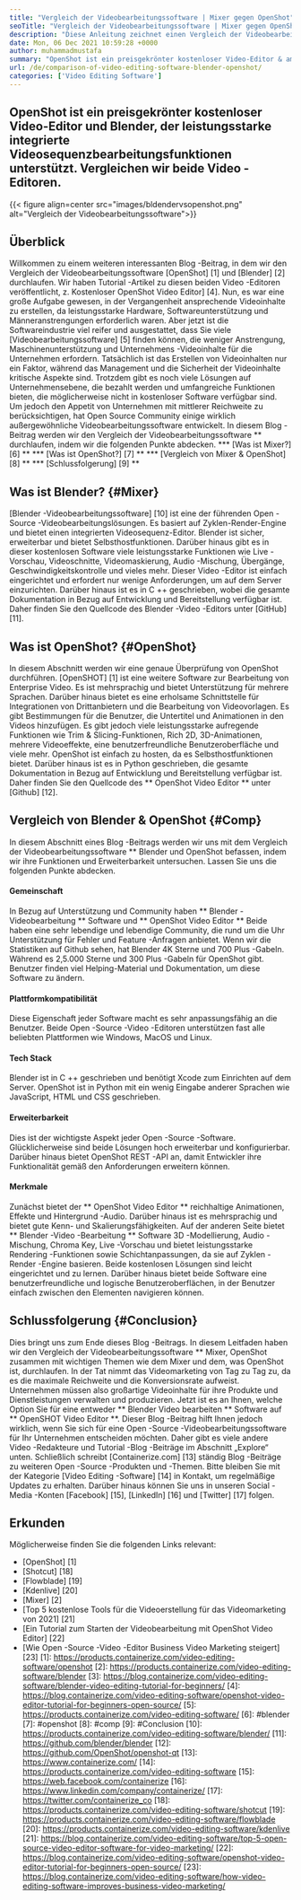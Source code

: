 ```yaml
---
title: "Vergleich der Videobearbeitungssoftware | Mixer gegen OpenShot" 
seoTitle: "Vergleich der Videobearbeitungssoftware | Mixer gegen OpenShot" 
description: "Diese Anleitung zeichnet einen Vergleich der Videobearbeitungssoftware, der Blender -Video -Bearbeitungsplattform und der OpenShot -Video -Editor. Beide Top-führenden Redakteure sind Open-Source." 
date: Mon, 06 Dec 2021 10:59:28 +0000
author: muhammadmustafa
summary: "OpenShot ist ein preisgekrönter kostenloser Video-Editor & amp; Blender, das leistungsstarke integrierte Videosequenzbearbeitungsfunktionen unterstützt. Vergleichen wir beide Video -Editoren." 
url: /de/comparison-of-video-editing-software-blender-openshot/
categories: ['Video Editing Software']
---
```


## OpenShot ist ein preisgekrönter kostenloser Video-Editor und Blender, der leistungsstarke integrierte Videosequenzbearbeitungsfunktionen unterstützt. Vergleichen wir beide Video -Editoren.

{{< figure align=center src="images/bldendervsopenshot.png" alt="Vergleich der Videobearbeitungssoftware">}}


## Überblick
Willkommen zu einem weiteren interessanten Blog -Beitrag, in dem wir den Vergleich der Videobearbeitungssoftware [OpenShot] [1] und [Blender] [2] durchlaufen. Wir haben Tutorial -Artikel zu diesen beiden Video -Editoren veröffentlicht, z. Kostenloser OpenShot Video Editor] [4]. Nun, es war eine große Aufgabe gewesen, in der Vergangenheit ansprechende Videoinhalte zu erstellen, da leistungsstarke Hardware, Softwareunterstützung und Männeranstrengungen erforderlich waren. Aber jetzt ist die Softwareindustrie viel reifer und ausgestattet, dass Sie viele [Videobearbeitungssoftware] [5] finden können, die weniger Anstrengung, Maschinenunterstützung und Unternehmens -Videoinhalte für die Unternehmen erfordern.
Tatsächlich ist das Erstellen von Videoinhalten nur ein Faktor, während das Management und die Sicherheit der Videoinhalte kritische Aspekte sind. Trotzdem gibt es noch viele Lösungen auf Unternehmensebene, die bezahlt werden und umfangreiche Funktionen bieten, die möglicherweise nicht in kostenloser Software verfügbar sind. Um jedoch den Appetit von Unternehmen mit mittlerer Reichweite zu berücksichtigen, hat Open Source Community einige wirklich außergewöhnliche Videobearbeitungssoftware entwickelt. In diesem Blog -Beitrag werden wir den Vergleich der Videobearbeitungssoftware ** durchlaufen, indem wir die folgenden Punkte abdecken.
  *** [Was ist Mixer?] [6] **
  *** [Was ist OpenShot?] [7] **
  *** [Vergleich von Mixer & OpenShot] [8] **
  *** [Schlussfolgerung] [9] **

## Was ist Blender? {#Mixer}
[Blender -Videobearbeitungssoftware] [10] ist eine der führenden Open -Source -Videobearbeitungslösungen. Es basiert auf Zyklen-Render-Engine und bietet einen integrierten Videosequenz-Editor. Blender ist sicher, erweiterbar und bietet Selbsthostfunktionen. Darüber hinaus gibt es in dieser kostenlosen Software viele leistungsstarke Funktionen wie Live -Vorschau, Videoschnitte, Videomaskierung, Audio -Mischung, Übergänge, Geschwindigkeitskontrolle und vieles mehr. Dieser Video -Editor ist einfach eingerichtet und erfordert nur wenige Anforderungen, um auf dem Server einzurichten. Darüber hinaus ist es in C ++ geschrieben, wobei die gesamte Dokumentation in Bezug auf Entwicklung und Bereitstellung verfügbar ist. Daher finden Sie den Quellcode des Blender -Video -Editors unter [GitHub] [11].

## Was ist OpenShot? {#OpenShot}
In diesem Abschnitt werden wir eine genaue Überprüfung von OpenShot durchführen. [OpenSHOT] [1] ist eine weitere Software zur Bearbeitung von Enterprise Video. Es ist mehrsprachig und bietet Unterstützung für mehrere Sprachen. Darüber hinaus bietet es eine erholsame Schnittstelle für Integrationen von Drittanbietern und die Bearbeitung von Videovorlagen. Es gibt Bestimmungen für die Benutzer, die Untertitel und Animationen in den Videos hinzufügen. Es gibt jedoch viele leistungsstarke aufregende Funktionen wie Trim & Slicing-Funktionen, Rich 2D, 3D-Animationen, mehrere Videoeffekte, eine benutzerfreundliche Benutzeroberfläche und viele mehr. OpenShot ist einfach zu hosten, da es Selbsthostfunktionen bietet. Darüber hinaus ist es in Python geschrieben, die gesamte Dokumentation in Bezug auf Entwicklung und Bereitstellung verfügbar ist. Daher finden Sie den Quellcode des ** OpenShot Video Editor ** unter [Github] [12].

## Vergleich von Blender & OpenShot {#Comp}
In diesem Abschnitt eines Blog -Beitrags werden wir uns mit dem Vergleich der Videobearbeitungssoftware ** Blender und OpenShot befassen, indem wir ihre Funktionen und Erweiterbarkeit untersuchen. Lassen Sie uns die folgenden Punkte abdecken.

#### Gemeinschaft
In Bezug auf Unterstützung und Community haben ** Blender -Videobearbeitung ** Software und ** OpenShot Video Editor ** Beide haben eine sehr lebendige und lebendige Community, die rund um die Uhr Unterstützung für Fehler und Feature -Anfragen anbietet. Wenn wir die Statistiken auf Github sehen, hat Blender 4K Sterne und 700 Plus -Gabeln. Während es 2,5.000 Sterne und 300 Plus -Gabeln für OpenShot gibt. Benutzer finden viel Helping-Material und Dokumentation, um diese Software zu ändern.

#### Plattformkompatibilität
Diese Eigenschaft jeder Software macht es sehr anpassungsfähig an die Benutzer. Beide Open -Source -Video -Editoren unterstützen fast alle beliebten Plattformen wie Windows, MacOS und Linux.

#### Tech Stack
Blender ist in C ++ geschrieben und benötigt Xcode zum Einrichten auf dem Server. OpenShot ist in Python mit ein wenig Eingabe anderer Sprachen wie JavaScript, HTML und CSS geschrieben.

#### Erweiterbarkeit
Dies ist der wichtigste Aspekt jeder Open -Source -Software. Glücklicherweise sind beide Lösungen hoch erweiterbar und konfigurierbar. Darüber hinaus bietet OpenShot REST -API an, damit Entwickler ihre Funktionalität gemäß den Anforderungen erweitern können.

#### **Merkmale**
Zunächst bietet der ** OpenShot Video Editor ** reichhaltige Animationen, Effekte und Hintergrund -Audio. Darüber hinaus ist es mehrsprachig und bietet gute Kenn- und Skalierungsfähigkeiten. Auf der anderen Seite bietet ** Blender -Video -Bearbeitung ** Software 3D -Modellierung, Audio -Mischung, Chroma Key, Live -Vorschau und bietet leistungsstarke Rendering -Funktionen sowie Schichtanpassungen, da sie auf Zyklen -Render -Engine basieren. Beide kostenlosen Lösungen sind leicht eingerichtet und zu lernen. Darüber hinaus bietet beide Software eine benutzerfreundliche und logische Benutzeroberflächen, in der Benutzer einfach zwischen den Elementen navigieren können.

## Schlussfolgerung {#Conclusion}
Dies bringt uns zum Ende dieses Blog -Beitrags. In diesem Leitfaden haben wir den Vergleich der Videobearbeitungssoftware ** Mixer, OpenShot zusammen mit wichtigen Themen wie dem Mixer und dem, was OpenShot ist, durchlaufen. In der Tat nimmt das Videomarketing von Tag zu Tag zu, da es die maximale Reichweite und die Konversionsrate aufweist. Unternehmen müssen also großartige Videoinhalte für ihre Produkte und Dienstleistungen verwalten und produzieren. Jetzt ist es an Ihnen, welche Option Sie für eine entweder ** Blender Video bearbeiten ** Software auf ** OpenSHOT Video Editor **. Dieser Blog -Beitrag hilft Ihnen jedoch wirklich, wenn Sie sich für eine Open -Source -Videobearbeitungssoftware für Ihr Unternehmen entscheiden möchten. Daher gibt es viele andere Video -Redakteure und Tutorial -Blog -Beiträge im Abschnitt „Explore“ unten.
Schließlich schreibt [Containerize.com] [13] ständig Blog -Beiträge zu weiteren Open -Source -Produkten und -Themen. Bitte bleiben Sie mit der Kategorie [Video Editing -Software] [14] in Kontakt, um regelmäßige Updates zu erhalten. Darüber hinaus können Sie uns in unseren Social -Media -Konten [Facebook] [15], [LinkedIn] [16] und [Twitter] [17] folgen.

## Erkunden
Möglicherweise finden Sie die folgenden Links relevant:
  * [OpenShot] [1]
  * [Shotcut] [18]
  * [Flowblade] [19]
  * [Kdenlive] [20]
  * [Mixer] [2]
  * [Top 5 kostenlose Tools für die Videoerstellung für das Videomarketing von 2021] [21]
  * [Ein Tutorial zum Starten der Videobearbeitung mit OpenShot Video Editor] [22]
  * [Wie Open -Source -Video -Editor Business Video Marketing steigert] [23]
[1]: https://products.containerize.com/video-editing-software/openshot
[2]: https://products.containerize.com/video-editing-software/blender
[3]: https://blog.containerize.com/video-editing-software/blender-video-editing-tutorial-for-beginners/
[4]: https://blog.containerize.com/video-editing-software/openshot-video-editor-tutorial-for-beginners-open-source/
[5]: https://products.containerize.com/video-editing-software/
[6]: #blender
[7]: #openshot
[8]: #comp
[9]: #Conclusion
[10]: https://products.containerize.com/video-editing-software/blender/
[11]: https://github.com/blender/blender
[12]: https://github.com/OpenShot/openshot-qt
[13]: https://www.containerize.com/
[14]: https://products.containerize.com/video-editing-software
[15]: https://web.facebook.com/containerize
[16]: https://www.linkedin.com/company/containerize/
[17]: https://twitter.com/containerize_co
[18]: https://products.containerize.com/video-editing-software/shotcut
[19]: https://products.containerize.com/video-editing-software/flowblade
[20]: https://products.containerize.com/video-editing-software/kdenlive
[21]: https://blog.containerize.com/video-editing-software/top-5-open-source-video-editor-software-for-video-marketing/
[22]: https://blog.containerize.com/video-editing-software/openshot-video-editor-tutorial-for-beginners-open-source/
[23]: https://blog.containerize.com/video-editing-software/how-video-editing-software-improves-business-video-marketing/
